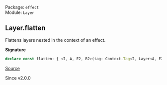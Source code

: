 Package: `effect`<br />
Module: `Layer`<br />

## Layer.flatten

Flattens layers nested in the context of an effect.

**Signature**

```ts
declare const flatten: { <I, A, E2, R2>(tag: Context.Tag<I, Layer<A, E2, R2>>): <E, R>(self: Layer<I, E, R>) => Layer<A, E2 | E, R2 | R>; <I, E, R, A, E2, R2>(self: Layer<I, E, R>, tag: Context.Tag<I, Layer<A, E2, R2>>): Layer<A, E | E2, R | R2>; }
```

[Source](https://github.com/Effect-TS/effect/tree/main/packages/effect/src/Layer.ts#L385)

Since v2.0.0